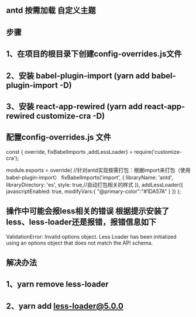 ## antd 按需加载 自定义主题
## 步骤
## 1、在项目的根目录下创建config-overrides.js文件
## 2、安装 babel-plugin-import  (yarn add babel-plugin-import -D)
## 3、安装 react-app-rewired (yarn add react-app-rewired customize-cra -D)
## 配置config-overrides.js 文件
const { override, fixBabelImports ,addLessLoader} = require('customize-cra');


module.exports = override(
  //针对antd实现按需打包：根据import来打包（使用babel-plugin-import）
  fixBabelImports('import', {
    libraryName: 'antd',
    libraryDirectory: 'es',
    style: true,//自动打包相关的样式
  }),
  addLessLoader({
    javascriptEnabled: true,
    modifyVars:{
      "@primary-color":"#1DA57A"
    }
  })
 );
## 操作中可能会报less相关的错误  根据提示安装了less、less-loader还是报错，报错信息如下
 ValidationError: Invalid options object. Less Loader has been initialized using an options object that does not match the API schema. 

## 解决办法
## 1、yarn remove less-loader
## 2、yarn add less-loader@5.0.0